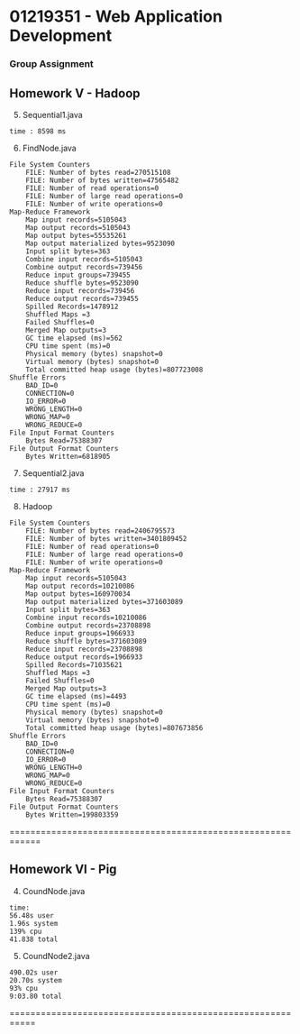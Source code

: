 # 01219351 - Web Application Development

### Group Assignment


## Homework V - Hadoop

5) Sequential1.java

```
time : 8598 ms
```

6) FindNode.java

```
File System Counters
	FILE: Number of bytes read=270515108
	FILE: Number of bytes written=47565482
	FILE: Number of read operations=0
	FILE: Number of large read operations=0
	FILE: Number of write operations=0
Map-Reduce Framework
	Map input records=5105043
	Map output records=5105043
	Map output bytes=55535261
	Map output materialized bytes=9523090
	Input split bytes=363
	Combine input records=5105043
	Combine output records=739456
	Reduce input groups=739455
	Reduce shuffle bytes=9523090
	Reduce input records=739456
	Reduce output records=739455
	Spilled Records=1478912
	Shuffled Maps =3
	Failed Shuffles=0
	Merged Map outputs=3
	GC time elapsed (ms)=562
	CPU time spent (ms)=0
	Physical memory (bytes) snapshot=0
	Virtual memory (bytes) snapshot=0
	Total committed heap usage (bytes)=807723008
Shuffle Errors
	BAD_ID=0
	CONNECTION=0
	IO_ERROR=0
	WRONG_LENGTH=0
	WRONG_MAP=0
	WRONG_REDUCE=0
File Input Format Counters 
	Bytes Read=75388307
File Output Format Counters 
	Bytes Written=6818905
```

7) Sequential2.java

```
time : 27917 ms
```

8) Hadoop

```
File System Counters
	FILE: Number of bytes read=2406795573
	FILE: Number of bytes written=3401809452
	FILE: Number of read operations=0
	FILE: Number of large read operations=0
	FILE: Number of write operations=0
Map-Reduce Framework
	Map input records=5105043
	Map output records=10210086
	Map output bytes=160970034
	Map output materialized bytes=371603089
	Input split bytes=363
	Combine input records=10210086
	Combine output records=23708898
	Reduce input groups=1966933
	Reduce shuffle bytes=371603089
	Reduce input records=23708898
	Reduce output records=1966933
	Spilled Records=71035621
	Shuffled Maps =3
	Failed Shuffles=0
	Merged Map outputs=3
	GC time elapsed (ms)=4493
	CPU time spent (ms)=0
	Physical memory (bytes) snapshot=0
	Virtual memory (bytes) snapshot=0
	Total committed heap usage (bytes)=807673856
Shuffle Errors
	BAD_ID=0
	CONNECTION=0
	IO_ERROR=0
	WRONG_LENGTH=0
	WRONG_MAP=0
	WRONG_REDUCE=0
File Input Format Counters 
	Bytes Read=75388307
File Output Format Counters 
	Bytes Written=199803359
```

============================================================

## Homework VI - Pig

4) CoundNode.java

```
time:
56.48s user 
1.96s system 
139% cpu 
41.838 total
```

5) CoundNode2.java

```
490.02s user 
20.70s system 
93% cpu 
9:03.80 total
```

===========================================================